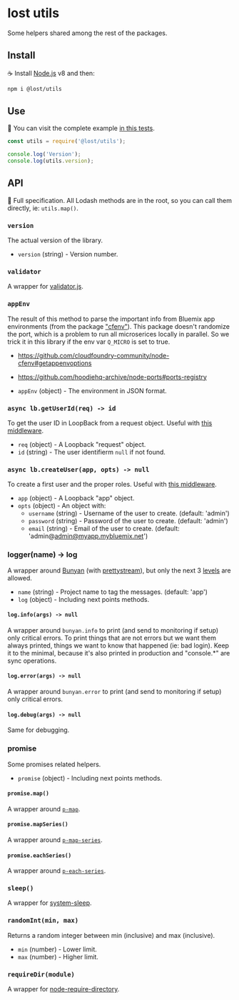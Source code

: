 # lost utils

Some helpers shared among the rest of the packages.

## Install

:coffee: Install [Node.js](https://nodejs.org/download) v8 and then:

```sh
npm i @lost/utils
```

## Use

:pencil: You can visit the complete example [in this tests](./test).

```js
const utils = require('@lost/utils');

console.log('Version');
console.log(utils.version);
```

## API

:eyes: Full specification. All Lodash methods are in the root, so you can call them directly, ie: `utils.map()`.

### `version`

The actual version of the library.

- `version` (string) - Version number.

### `validator`

A wrapper for [validator.js](https://github.com/chriso/validator.js).

### `appEnv`

The result of this method to parse the important info from Bluemix app environments (from the package ["cfenv"](https://www.npmjs.com/package/cfenv)). This package doesn't randomize the port, which is a problem to run all microserices locally in parallel. So we trick it in this library if the env var `Q_MICRO` is set to true.

- https://github.com/cloudfoundry-community/node-cfenv#getappenvoptions
- https://github.com/hoodiehq-archive/node-ports#ports-registry

- `appEnv` (object) - The environment in JSON format.

### `async lb.getUserId(req) -> id`

To get the user ID in LoopBack from a request object. Useful with [this middleware](packages/lost-monit-express).

- `req` (object) - A Loopback "request" object.
- `id` (string) - The user identifierm `null` if not found.

### `async lb.createUser(app, opts) -> null`

To create a first user and the proper roles. Useful with [this middleware](https://github.com/IBMResearch/express-middleware-todb).

- `app` (object) - A Loopback "app" object.
- `opts` (object) - An object with:
  - `username` (string) - Username of the user to create. (default: 'admin')
  - `password` (string) - Password of the user to create. (default: 'admin')
  - `email` (string) - Email of the user to create. (default: 'admin@admin@myapp.mybluemix.net')

### logger(name) -> log

A wrapper around [Bunyan](https://github.com/trentm/node-bunyan) (with [prettystream](https://github.com/mrrama/node-bunyan-prettystream)), but only the next 3 [levels](https://github.com/trentm/node-bunyan#levels) are allowed.

- `name` (string) - Project name to tag the messages. (default: 'app')
- `log` (object) - Including next points methods.

#### `log.info(args) -> null`

A wrapper around `bunyan.info` to print (and send to monitoring if setup) only critical errors. To print things that are not errors but we want them always printed, things we want to know that happened (ie: bad login). Keep it to the minimal, because it's also printed in production and "console.*" are sync operations.

#### `log.error(args) -> null`

A wrapper around `bunyan.error` to print (and send to monitoring if setup) only critical errors.

#### `log.debug(args) -> null`

Same for debugging.

### promise

Some promises related helpers.

- `promise` (object) - Including next points methods.

#### `promise.map()`

A wrapper around [`p-map`](https://github.com/sindresorhus/p-map).

#### `promise.mapSeries()`

A wrapper around [`p-map-series`](https://github.com/sindresorhus/p-map-series).

#### `promise.eachSeries()`

A wrapper around [`p-each-series`](https://github.com/sindresorhus/p-each-series).

### `sleep()`

A wrapper for [system-sleep](https://www.npmjs.com/package/system-sleep).

### `randomInt(min, max)`

Returns a random integer between min (inclusive) and max (inclusive).

- `min` (number) - Lower limit.
- `max` (number) - Higher limit.

### `requireDir(module)`

A wrapper for [node-require-directory](https://github.com/troygoode/node-require-directory).
